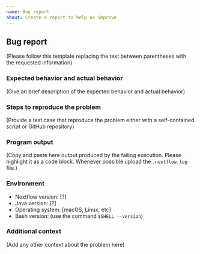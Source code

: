 ```yaml
---
name: Bug report
about: Create a report to help us improve
---
```


## Bug report

(Please follow this template replacing the text between parentheses with the requested information)

### Expected behavior and actual behavior

(Give an brief description of the expected behavior
and actual behavior)

### Steps to reproduce the problem

(Provide a test case that reproduce the problem either with a self-contained script or GitHub repository)

### Program output

(Copy and paste here output produced by the failing execution. Please highlight it as a code block. Whenever possible upload the `.nextflow.log` file.)

### Environment

* Nextflow version: [?]
* Java version: [?]
* Operating system: [macOS, Linux, etc]
* Bash version: (use the command `$SHELL --version`)

### Additional context

(Add any other context about the problem here)
